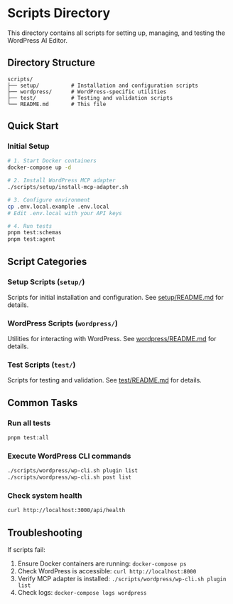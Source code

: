 # Scripts Directory

This directory contains all scripts for setting up, managing, and testing the WordPress AI Editor.

## Directory Structure

```
scripts/
├── setup/          # Installation and configuration scripts
├── wordpress/      # WordPress-specific utilities
├── test/           # Testing and validation scripts
└── README.md       # This file
```

## Quick Start

### Initial Setup
```bash
# 1. Start Docker containers
docker-compose up -d

# 2. Install WordPress MCP adapter
./scripts/setup/install-mcp-adapter.sh

# 3. Configure environment
cp .env.local.example .env.local
# Edit .env.local with your API keys

# 4. Run tests
pnpm test:schemas
pnpm test:agent
```

## Script Categories

### Setup Scripts (`setup/`)
Scripts for initial installation and configuration.
See [setup/README.md](setup/README.md) for details.

### WordPress Scripts (`wordpress/`)
Utilities for interacting with WordPress.
See [wordpress/README.md](wordpress/README.md) for details.

### Test Scripts (`test/`)
Scripts for testing and validation.
See [test/README.md](test/README.md) for details.

## Common Tasks

### Run all tests
```bash
pnpm test:all
```

### Execute WordPress CLI commands
```bash
./scripts/wordpress/wp-cli.sh plugin list
./scripts/wordpress/wp-cli.sh post list
```

### Check system health
```bash
curl http://localhost:3000/api/health
```

## Troubleshooting

If scripts fail:
1. Ensure Docker containers are running: `docker-compose ps`
2. Check WordPress is accessible: `curl http://localhost:8000`
3. Verify MCP adapter is installed: `./scripts/wordpress/wp-cli.sh plugin list`
4. Check logs: `docker-compose logs wordpress`